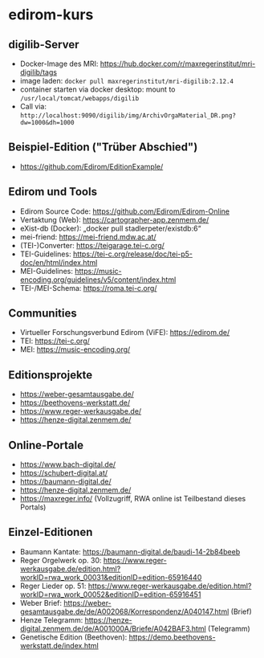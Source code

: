 # edirom-kurs

## digilib-Server
- Docker-Image des MRI: https://hub.docker.com/r/maxregerinstitut/mri-digilib/tags
- image laden: `docker pull maxregerinstitut/mri-digilib:2.12.4`
- container starten via docker desktop: mount to `/usr/local/tomcat/webapps/digilib`
- Call via: `http://localhost:9090/digilib/img/ArchivOrgaMaterial_DR.png?dw=1000&dh=1000`

## Beispiel-Edition ("Trüber Abschied")
- https://github.com/Edirom/EditionExample/

## Edirom und Tools
- Edirom Source Code: https://github.com/Edirom/Edirom-Online
- Vertaktung (Web): https://cartographer-app.zenmem.de/
- eXist-db (Docker): „docker pull stadlerpeter/existdb:6“
- mei-friend: https://mei-friend.mdw.ac.at/
- (TEI-)Converter: https://teigarage.tei-c.org/
- TEI-Guidelines: https://tei-c.org/release/doc/tei-p5-doc/en/html/index.html
- MEI-Guidelines: https://music-encoding.org/guidelines/v5/content/index.html
- TEI-/MEI-Schema: https://roma.tei-c.org/

## Communities
- Virtueller Forschungsverbund Edirom (ViFE):  https://edirom.de/
- TEI: https://tei-c.org/
- MEI: https://music-encoding.org/

## Editionsprojekte
- https://weber-gesamtausgabe.de/
- https://beethovens-werkstatt.de/
- https://www.reger-werkausgabe.de/
- https://henze-digital.zenmem.de/

## Online-Portale
- https://www.bach-digital.de/
- https://schubert-digital.at/
- https://baumann-digital.de/
- https://henze-digital.zenmem.de/
- https://maxreger.info/ (Vollzugriff, RWA online ist Teilbestand dieses Portals)

## Einzel-Editionen
- Baumann Kantate: https://baumann-digital.de/baudi-14-2b84beeb
- Reger Orgelwerk op. 30: https://www.reger-werkausgabe.de/edition.html?workID=rwa_work_00031&editionID=edition-65916440
- Reger Lieder op. 51: https://www.reger-werkausgabe.de/edition.html?workID=rwa_work_00052&editionID=edition-65916451
- Weber Brief: https://weber-gesamtausgabe.de/de/A002068/Korrespondenz/A040147.html (Brief)
- Henze Telegramm: https://henze-digital.zenmem.de/de/A001000A/Briefe/A042BAF3.html (Telegramm)
- Genetische Edition (Beethoven): https://demo.beethovens-werkstatt.de/index.html
